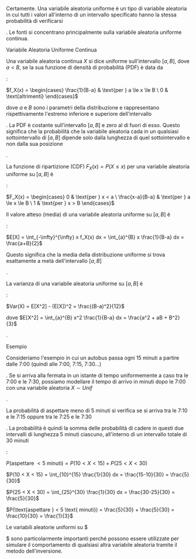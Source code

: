 Certamente. Una variabile aleatoria uniforme è un tipo di variabile aleatoria in cui tutti i valori all'interno di un intervallo specificato hanno la stessa probabilità di verificarsi

. Le fonti si concentrano principalmente sulla variabile aleatoria uniforme continua.

Variabile Aleatoria Uniforme Continua

Una variabile aleatoria continua $X$ si dice uniforme sull'intervallo $[a, B]$, dove $a < B$, se la sua funzione di densità di probabilità (PDF) è data da

:

$f_X(x) = \begin{cases} \frac{1}{B-a} & \text{per } a \le x \le B \ 0 & \text{altrimenti} \end{cases}$

dove $a$ e $B$ sono i parametri della distribuzione e rappresentano rispettivamente l'estremo inferiore e superiore dell'intervallo

. La PDF è costante sull'intervallo $[a, B]$ e zero al di fuori di esso. Questo significa che la probabilità che la variabile aleatoria cada in un qualsiasi sottointervallo di $[a, B]$ dipende solo dalla lunghezza di quel sottointervallo e non dalla sua posizione

.

La funzione di ripartizione (CDF) $F_X(x) = P(X \le x)$ per una variabile aleatoria uniforme su $[a, B]$ è

:

$F_X(x) = \begin{cases} 0 & \text{per } x < a \ \frac{x-a}{B-a} & \text{per } a \le x \le B \ 1 & \text{per } x > B \end{cases}$

Il valore atteso (media) di una variabile aleatoria uniforme su $[a, B]$ è

:

$E[X] = \int_{-\infty}^{\infty} x f_X(x) dx = \int_{a}^{B} x \frac{1}{B-a} dx = \frac{a+B}{2}$

Questo significa che la media della distribuzione uniforme si trova esattamente a metà dell'intervallo $[a, B]$

.

La varianza di una variabile aleatoria uniforme su $[a, B]$ è

:

$Var(X) = E[X^2] - (E[X])^2 = \frac{(B-a)^2}{12}$

dove $E[X^2] = \int_{a}^{B} x^2 \frac{1}{B-a} dx = \frac{a^2 + aB + B^2}{3}$

.

Esempio

Consideriamo l'esempio in cui un autobus passa ogni 15 minuti a partire dalle 7:00 (quindi alle 7:00, 7:15, 7:30...)

. Se si arriva alla fermata in un istante di tempo uniformemente a caso tra le 7:00 e le 7:30, possiamo modellare il tempo di arrivo in minuti dopo le 7:00 con una variabile aleatoria $X \sim Unif$

.

La probabilità di aspettare meno di 5 minuti si verifica se si arriva tra le 7:10 e le 7:15 oppure tra le 7:25 e le 7:30

. La probabilità è quindi la somma delle probabilità di cadere in questi due intervalli di lunghezza 5 minuti ciascuno, all'interno di un intervallo totale di 30 minuti

:

$P(\text{aspettare } < 5 \text{ minuti}) = P(10 < X < 15) + P(25 < X < 30)$

$P(10 < X < 15) = \int_{10}^{15} \frac{1}{30} dx = \frac{15-10}{30} = \frac{5}{30}$

$P(25 < X < 30) = \int_{25}^{30} \frac{1}{30} dx = \frac{30-25}{30} = \frac{5}{30}$

$P(\text{aspettare } < 5 \text{ minuti}) = \frac{5}{30} + \frac{5}{30} = \frac{10}{30} = \frac{1}{3}$

Le variabili aleatorie uniformi su $

$ sono particolarmente importanti perché possono essere utilizzate per simulare il comportamento di qualsiasi altra variabile aleatoria tramite il metodo dell'inversione.